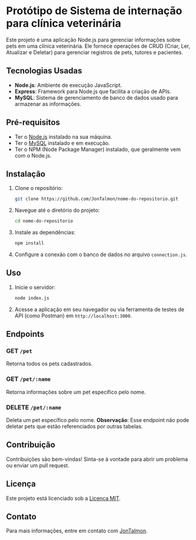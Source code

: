 # Protótipo de Sistema de internação para clínica veterinária

Este projeto é uma aplicação Node.js para gerenciar informações sobre pets em uma clínica veterinária. Ele fornece operações de CRUD (Criar, Ler, Atualizar e Deletar) para gerenciar registros de pets, tutores e pacientes.

## Tecnologias Usadas

- **Node.js**: Ambiente de execução JavaScript.
- **Express**: Framework para Node.js que facilita a criação de APIs.
- **MySQL**: Sistema de gerenciamento de banco de dados usado para armazenar as informações.

## Pré-requisitos

- Ter o [Node.js](https://nodejs.org/) instalado na sua máquina.
- Ter o [MySQL](https://www.mysql.com/) instalado e em execução.
- Ter o NPM (Node Package Manager) instalado, que geralmente vem com o Node.js.

## Instalação

1. Clone o repositório:

   ```bash
   git clone https://github.com/JonTalmon/nome-do-repositorio.git
   ```

2. Navegue até o diretório do projeto:

   ```bash
   cd nome-do-repositorio
   ```

3. Instale as dependências:

   ```bash
   npm install
   ```

4. Configure a conexão com o banco de dados no arquivo `connection.js`.

## Uso

1. Inicie o servidor:

   ```bash
   node index.js
   ```

2. Acesse a aplicação em seu navegador ou via ferramenta de testes de API (como Postman) em `http://localhost:3000`.

## Endpoints

### GET `/pet`

Retorna todos os pets cadastrados.

### GET `/pet/:name`

Retorna informações sobre um pet específico pelo nome.

### DELETE `/pet/:name`

Deleta um pet específico pelo nome. **Observação**: Esse endpoint não pode deletar pets que estão referenciados por outras tabelas.

## Contribuição

Contribuições são bem-vindas! Sinta-se à vontade para abrir um problema ou enviar um pull request.

## Licença

Este projeto está licenciado sob a [Licença MIT](LICENSE).

## Contato

Para mais informações, entre em contato com [JonTalmon](https://github.com/JonTalmon).
